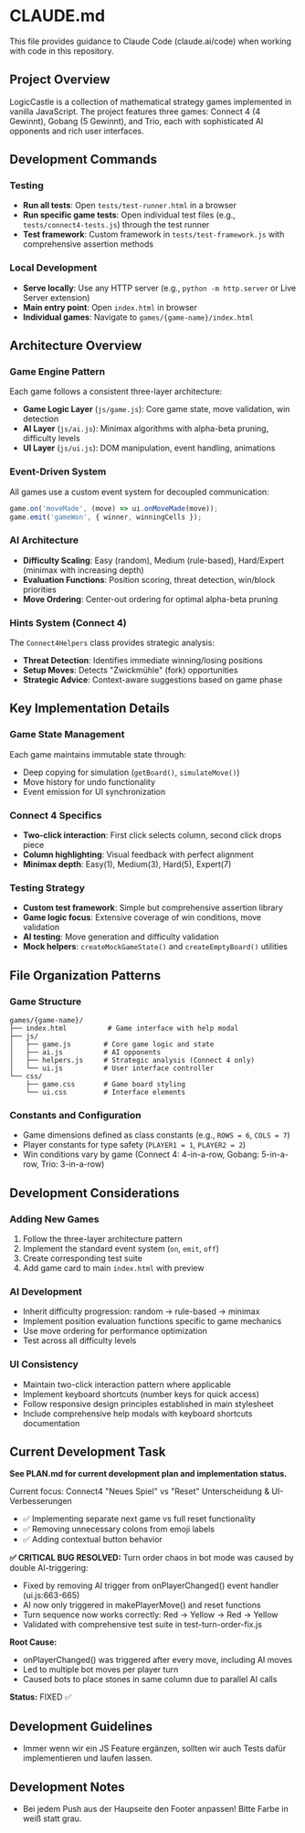 # CLAUDE.md

This file provides guidance to Claude Code (claude.ai/code) when working with code in this repository.

## Project Overview

LogicCastle is a collection of mathematical strategy games implemented in vanilla JavaScript. The project features three games: Connect 4 (4 Gewinnt), Gobang (5 Gewinnt), and Trio, each with sophisticated AI opponents and rich user interfaces.

## Development Commands

### Testing
- **Run all tests**: Open `tests/test-runner.html` in a browser
- **Run specific game tests**: Open individual test files (e.g., `tests/connect4-tests.js`) through the test runner
- **Test framework**: Custom framework in `tests/test-framework.js` with comprehensive assertion methods

### Local Development
- **Serve locally**: Use any HTTP server (e.g., `python -m http.server` or Live Server extension)
- **Main entry point**: Open `index.html` in browser
- **Individual games**: Navigate to `games/{game-name}/index.html`

## Architecture Overview

### Game Engine Pattern
Each game follows a consistent three-layer architecture:
- **Game Logic Layer** (`js/game.js`): Core game state, move validation, win detection
- **AI Layer** (`js/ai.js`): Minimax algorithms with alpha-beta pruning, difficulty levels
- **UI Layer** (`js/ui.js`): DOM manipulation, event handling, animations

### Event-Driven System
All games use a custom event system for decoupled communication:
```javascript
game.on('moveMade', (move) => ui.onMoveMade(move));
game.emit('gameWon', { winner, winningCells });
```

### AI Architecture
- **Difficulty Scaling**: Easy (random), Medium (rule-based), Hard/Expert (minimax with increasing depth)
- **Evaluation Functions**: Position scoring, threat detection, win/block priorities
- **Move Ordering**: Center-out ordering for optimal alpha-beta pruning

### Hints System (Connect 4)
The `Connect4Helpers` class provides strategic analysis:
- **Threat Detection**: Identifies immediate winning/losing positions
- **Setup Moves**: Detects "Zwickmühle" (fork) opportunities
- **Strategic Advice**: Context-aware suggestions based on game phase

## Key Implementation Details

### Game State Management
Each game maintains immutable state through:
- Deep copying for simulation (`getBoard()`, `simulateMove()`)
- Move history for undo functionality
- Event emission for UI synchronization

### Connect 4 Specifics
- **Two-click interaction**: First click selects column, second click drops piece
- **Column highlighting**: Visual feedback with perfect alignment
- **Minimax depth**: Easy(1), Medium(3), Hard(5), Expert(7)

### Testing Strategy
- **Custom test framework**: Simple but comprehensive assertion library
- **Game logic focus**: Extensive coverage of win conditions, move validation
- **AI testing**: Move generation and difficulty validation
- **Mock helpers**: `createMockGameState()` and `createEmptyBoard()` utilities

## File Organization Patterns

### Game Structure
```
games/{game-name}/
├── index.html          # Game interface with help modal
├── js/
│   ├── game.js        # Core game logic and state
│   ├── ai.js          # AI opponents
│   ├── helpers.js     # Strategic analysis (Connect 4 only)
│   └── ui.js          # User interface controller
└── css/
    ├── game.css       # Game board styling
    └── ui.css         # Interface elements
```

### Constants and Configuration
- Game dimensions defined as class constants (e.g., `ROWS = 6`, `COLS = 7`)
- Player constants for type safety (`PLAYER1 = 1`, `PLAYER2 = 2`)
- Win conditions vary by game (Connect 4: 4-in-a-row, Gobang: 5-in-a-row, Trio: 3-in-a-row)

## Development Considerations

### Adding New Games
1. Follow the three-layer architecture pattern
2. Implement the standard event system (`on`, `emit`, `off`)
3. Create corresponding test suite
4. Add game card to main `index.html` with preview

### AI Development
- Inherit difficulty progression: random → rule-based → minimax
- Implement position evaluation functions specific to game mechanics
- Use move ordering for performance optimization
- Test across all difficulty levels

### UI Consistency
- Maintain two-click interaction pattern where applicable
- Implement keyboard shortcuts (number keys for quick access)
- Follow responsive design principles established in main stylesheet
- Include comprehensive help modals with keyboard shortcuts documentation

## Current Development Task

**See PLAN.md for current development plan and implementation status.**

Current focus: Connect4 "Neues Spiel" vs "Reset" Unterscheidung & UI-Verbesserungen
- ✅ Implementing separate next game vs full reset functionality
- ✅ Removing unnecessary colons from emoji labels  
- ✅ Adding contextual button behavior

**✅ CRITICAL BUG RESOLVED:**
Turn order chaos in bot mode was caused by double AI-triggering:
- Fixed by removing AI trigger from onPlayerChanged() event handler (ui.js:663-665)
- AI now only triggered in makePlayerMove() and reset functions
- Turn sequence now works correctly: Red → Yellow → Red → Yellow
- Validated with comprehensive test suite in test-turn-order-fix.js

**Root Cause:** 
- onPlayerChanged() was triggered after every move, including AI moves
- Led to multiple bot moves per player turn
- Caused bots to place stones in same column due to parallel AI calls

**Status:** FIXED ✅

## Development Guidelines
- Immer wenn wir ein JS Feature ergänzen, sollten wir auch Tests dafür implementieren und laufen lassen.

## Development Notes
- Bei jedem Push aus der Haupseite den Footer anpassen! Bitte Farbe in weiß statt grau.